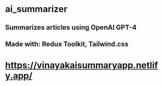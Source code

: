 # ai_summarizer
## Summarizes articles using OpenAI GPT-4 
## Made with: Redux Toolkit, Tailwind.css
# https://vinayakaisummaryapp.netlify.app/
